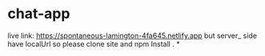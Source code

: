 # chat-app
live link: https://spontaneous-lamington-4fa645.netlify.app
but server_ side have localUrl so please clone site and npm Install .
* 
